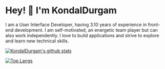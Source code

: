 **<h1>Hey! 👋 I'm KondalDurgam </h1>**
I am a User Interface Developer, having 3.10 years of experience in front-end development.
I am self-motivated, an energetic team player but can also work independently. I love to
build applications and strive to explore and learn new technical skills.


[![KondalDurgam's github stats ](https://github-readme-stats.vercel.app/api?username=kondalraodurgam&theme=merko&show_icons=true)](https://github.com/kondalraodurgam?tab=stars)


[![Top Langs](https://github-readme-stats.vercel.app/api/top-langs/?username=kondalraodurgam&langs_count=8)](https://github.com/kondalraodurgam/github-readme-stats)
